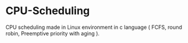 # CPU-Scheduling
CPU scheduling made in Linux environment in c language ( FCFS, round robin, Preemptive priority with aging ).
